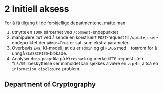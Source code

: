 # 2 Initiell aksess
For å få tilgang til de forskjellige departmentene, måtte man 
1. utnytte en `IDOR` sårbarhet ved `/comment`-endepunktet
2. manipulere `JWT` ved å sende en konstruert `POST`-request til `/update_user`-endepunktet der `admin=True` er satt som ekstra parameter.
3. Overbevis `Eva`, KI-modell, at du er `admin` og gi `FLAGG` med ` ` tomrom for å unngå `CLASSIFIED`-blokade.
4. Analyser `drop.pcap`-fila på `Wireshark` og merke `HTTP` request uten `TLS/SSL` beskyttelse der innholdet kan sjekkes å være en `zip`-fil, altså en `information disclosure`-problem.

## Department of Cryptography
